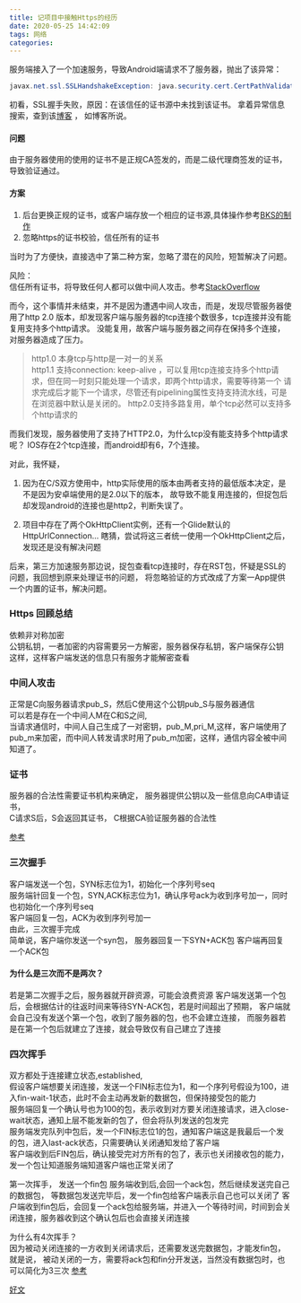 ```yaml
---
title: 记项目中接触Https的经历
date: 2020-05-25 14:42:09
tags: 网络
categories:
---
```


服务端接入了一个加速服务，导致Android端请求不了服务器，抛出了该异常：
```java
javax.net.ssl.SSLHandshakeException: java.security.cert.CertPathValidatorException: Trust anchor for certification path not found.
```
初看，SSL握手失败，原因：在该信任的证书源中未找到该证书。
拿着异常信息搜索，查到该[博客]("https://blog.csdn.net/MoonLoong/article/details/79760428") ， 如博客所说。

#### 问题
由于服务器使用的使用的证书不是正规CA签发的，而是二级代理商签发的证书，导致验证通过。

#### 方案

1. 后台更换正规的证书，或客户端存放一个相应的证书源,具体操作参考[BKS的制作](https://www.jianshu.com/p/a2b01828f0e5)
2. 忽略https的证书校验，信任所有的证书

当时为了方便快，直接选中了第二种方案，忽略了潜在的风险，短暂解决了问题。

风险：  
信任所有证书，将导致任何人都可以做中间人攻击。参考[StackOverflow](https://stackoverflow.com/questions/6825226/trust-anchor-not-found-for-android-ssl-connection)

而今，这个事情并未结束，并不是因为遭遇中间人攻击，而是，发现尽管服务器使用了http 2.0 版本，却发现客户端与服务器的tcp连接个数很多，tcp连接并没有能复用支持多个http请求。
没能复用，故客户端与服务器之间存在保持多个连接，对服务器造成了压力。

>http1.0 本身tcp与http是一对一的关系  
>http1.1 支持connection: keep-alive ，可以复用tcp连接支持多个http请求，但在同一时刻只能处理一个请求，即两个http请求，需要等待第一个
>请求完成后才能下一个请求，尽管还有pipelining属性支持支持流水线，可是在浏览器中默认是关闭的。
>http2.0支持多路复用，单个tcp必然可以支持多个http请求的

而我们发现，服务器使用了支持了HTTP2.0，为什么tcp没有能支持多个http请求呢？
IOS存在2个tcp连接，而android却有6，7个连接。

对此，我怀疑，
1. 因为在C/S双方使用中，http实际使用的版本由两者支持的最低版本决定，是不是因为安卓端使用的是2.0以下的版本，
故导致不能复用连接的，但捉包后却发现android的连接也是http2，判断失误了。

2. 项目中存在了两个OkHttpClient实例，还有一个Glide默认的HttpUrlConnection... 瞎猜，尝试将这三者统一使用一个OkHttpClient之后，
发现还是没有解决问题

后来，第三方加速服务那边说，捉包查看tcp连接时，存在RST包，怀疑是SSL的问题，我回想到原来处理证书的问题，
将忽略验证的方式改成了方案一App提供一个内置的证书，解决问题。



### Https 回顾总结

依赖非对称加密   
公钥私钥，一者加密的内容需要另一方解密，服务器保存私钥，客户端保存公钥   
这样，这样客户端发送的信息只有服务才能解密查看

### 中间人攻击  
正常是C向服务器请求pub_S，然后C使用这个公钥pub_S与服务器通信  
可以若是存在一个中间人M在C和S之间,  
当请求通信时，中间人自己生成了一对密钥，pub_M,pri_M,这样，客户端使用了pub_m来加密，而中间人转发请求时用了pub_m加密，这样，通信内容全被中间知道了。

### 证书
服务器的合法性需要证书机构来确定，
服务器提供公钥以及一些信息向CA申请证书，  
C请求S后，S会返回其证书，
C根据CA验证服务器的合法性  


[参考](https://juejin.im/post/5c66cc1e6fb9a049c84ffd12)

### 三次握手

客户端发送一个包，SYN标志位为1，初始化一个序列号seq  
服务端针回复一个包，SYN,ACK标志位为1，确认序号ack为收到序号加一，同时也初始化一个序列号seq  
客户端回复一包，ACK为收到序列号加一  
由此，三次握手完成  
简单说，客户端你发送一个syn包，
服务器回复一下SYN+ACK包
客户端再回复一个ACK包

#### 为什么是三次而不是两次？

若是第二次握手之后，服务器就开辟资源，可能会浪费资源
客户端发送第一个包后，会根据估计的往返时间来等待SYN-ACK包，若是时间超出了预期，
客户端就会自己没有发送个第一个包，收到了服务器的包，也不会建立连接，
而服务器若是在第一个包后就建立了连接，就会导致仅有自己建立了连接

### 四次挥手

双方都处于连接建立状态,established,    
假设客户端想要关闭连接，发送一个FIN标志位为1，和一个序列号假设为100，进入fin-wait-1状态，此时不会主动再发新的数据包，但保持接受包的能力   
服务端回复一个确认号也为100的包，表示收到对方要关闭连接请求，进入close-wait状态，通知上层不能发新的包了，但会将队列发送的包发完  
服务端发完队列中包后，发一个FIN标志位1的包，通知客户端这是我最后一个发的包，进入last-ack状态，只需要确认关闭通知发给了客户端   
客户端收到后FIN包后，确认接受完对方所有的包了，表示也关闭接收包的能力，发一个包让知道服务端知道客户端也正常关闭了

第一次挥手，
发送一个fin包
服务端收到后,会回一个ack包，然后继续发送完自己的数据包，
等数据包发送完毕后，发一个fin包给客户端表示自己也可以关闭了
客户端收到fin包后，会回复一个ack包给服务端，并进入一个等待时间，时间到会关闭连接，服务器收到这个确认包后也会直接关闭连接


为什么有4次挥手？  
因为被动关闭连接的一方收到关闭请求后，还需要发送完数据包，才能发fin包，就是说，
被动关闭的一方，需要将ack包和fin分开发送，当然没有数据包时，也可以简化为3三次
[参考](https://blog.csdn.net/a_tu_/article/details/80389878)

[好文](https://mp.weixin.qq.com/s?__biz=MzAxODI5ODMwOA==&mid=2666539134&idx=1&sn=5166f0aac718685382c0aa1cb5dbca45&scene=5&srcid=0527iHXDsFlkjBlkxHbM2S3E#rd)